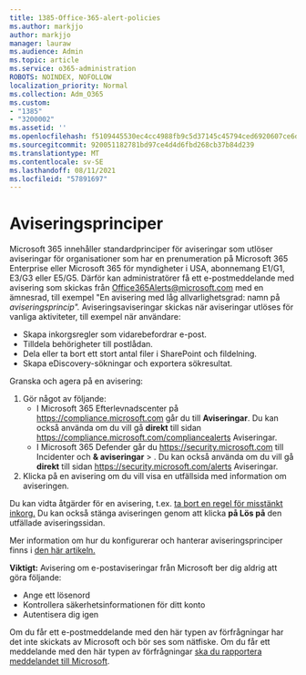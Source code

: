 ```yaml
---
title: 1385-Office-365-alert-policies
ms.author: markjjo
author: markjjo
manager: lauraw
ms.audience: Admin
ms.topic: article
ms.service: o365-administration
ROBOTS: NOINDEX, NOFOLLOW
localization_priority: Normal
ms.collection: Adm_O365
ms.custom:
- "1385"
- "3200002"
ms.assetid: ''
ms.openlocfilehash: f5109445530ec4cc4988fb9c5d37145c45794ced6920607ce6df85c6497c25ec
ms.sourcegitcommit: 920051182781bd97ce4d4d6fbd268cb37b84d239
ms.translationtype: MT
ms.contentlocale: sv-SE
ms.lasthandoff: 08/11/2021
ms.locfileid: "57891697"
---
```

# <a name="alert-policies"></a>Aviseringsprinciper

Microsoft 365 innehåller standardprinciper för aviseringar som utlöser aviseringar för organisationer som har en prenumeration på Microsoft 365 Enterprise eller Microsoft 365 för myndigheter i USA, abonnemang E1/G1, E3/G3 eller E5/G5. [](https://docs.microsoft.com/microsoft-365/compliance/alert-policies#default-alert-policies) Därför kan administratörer få ett e-postmeddelande med avisering som skickas från Office365Alerts@microsoft.com med en ämnesrad, till exempel "En avisering med låg allvarlighetsgrad: namn på *aviseringsprincip".* Aviseringsaviseringar skickas när aviseringar utlöses för vanliga aktiviteter, till exempel när användare:

- Skapa inkorgsregler som vidarebefordrar e-post.
- Tilldela behörigheter till postlådan.
- Dela eller ta bort ett stort antal filer i SharePoint och fildelning.
- Skapa eDiscovery-sökningar och exportera sökresultat.

Granska och agera på en avisering:

1. Gör något av följande:
   - I Microsoft 365 Efterlevnadscenter på <https://compliance.microsoft.com> går du till **Aviseringar**. Du kan också använda om du vill gå **direkt** till sidan <https://compliance.microsoft.com/compliancealerts> Aviseringar.
   - I Microsoft 365 Defender går du <https://security.microsoft.com> till Incidenter och **& aviseringar** \> . Du kan också använda om du vill gå **direkt** till sidan <https://security.microsoft.com/alerts> Aviseringar.
2. Klicka på en avisering om du vill visa en utfällsida med information om aviseringen.

Du kan vidta åtgärder för en avisering, t.ex. [ta bort en regel för misstänkt inkorg.](https://docs.microsoft.com/microsoft-365/security/office-365-security/responding-to-a-compromised-email-account) Du kan också stänga aviseringen genom att klicka **på Lös på** den utfällade aviseringssidan.

Mer information om hur du konfigurerar och hanterar aviseringsprinciper finns i [den här artikeln.](https://docs.microsoft.com/microsoft-365/compliance/alert-policies)

**Viktigt:** Avisering om e-postaviseringar från Microsoft ber dig aldrig att göra följande:

- Ange ett lösenord
- Kontrollera säkerhetsinformationen för ditt konto
- Autentisera dig igen

Om du får ett e-postmeddelande med den här typen av förfrågningar har det inte skickats av Microsoft och bör ses som nätfiske. Om du får ett meddelande med den här typen av förfrågningar [ska du rapportera meddelandet till Microsoft](https://docs.microsoft.com/microsoft-365/security/office-365-security/report-junk-email-messages-to-microsoft).
